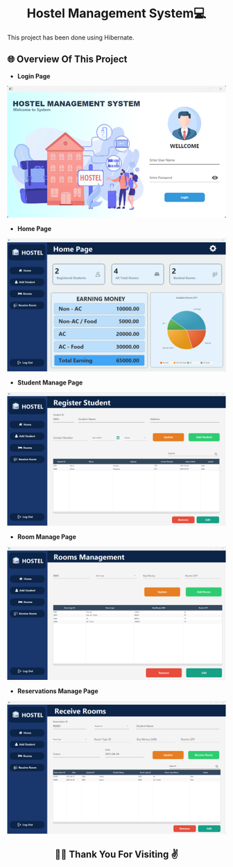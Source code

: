 <h1 align="center">Hostel Management System💻</h1>
This project has been done using Hibernate.

<h2>🌐 Overview Of This Project</h2>

- **Login Page**

![Home Section Img](src/view/assest/images/Readme/1.png)

- **Home Page**

![Home Section Img](src/view/assest/images/Readme/2.png)

- **Student Manage Page**

![Home Section Img](src/view/assest/images/Readme/3.png)

- **Room Manage Page**

![Home Section Img](src/view/assest/images/Readme/4.png)

- **Reservations Manage Page**

![Home Section Img](src/view/assest/images/Readme/5.png)

<h2 align="center">🧑‍💻 Thank You For Visiting ✌️ </h2>
